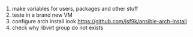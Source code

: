 1. make variables for users, packages and other stuff
2. teste in a brand new VM
3. configure arch install look https://github.com/jsf9k/ansible-arch-install
4. check why libvirt group do not exists
